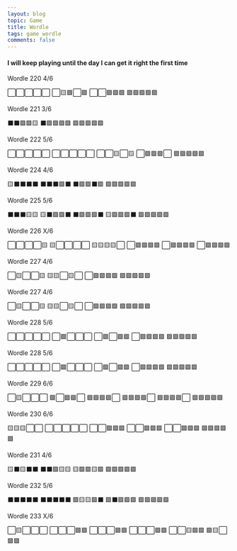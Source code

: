 ```yaml
---
layout: blog
topic: Game
title: Wordle
tags: game wordle
comments: false
---
```


#### I will keep playing until the day I can get it right the first time

Wordle 220 4/6

⬜⬜⬜⬜⬜
⬜🟨🟩⬜🟩
⬜⬜🟩🟩🟩
🟩🟩🟩🟩🟩

Wordle 221 3/6

⬛⬛🟩🟩🟨
⬛🟩🟩🟩🟩
🟩🟩🟩🟩🟩

Wordle 222 5/6

⬜⬜⬜⬜⬜
⬜⬜⬜⬜⬜
⬜⬜🟨⬜🟨
⬜🟩🟩🟩⬜
🟩🟩🟩🟩🟩

Wordle 224 4/6

🟨⬛⬛⬛⬛
⬛⬛⬛🟩⬛
⬛🟩🟩⬛🟩
🟩🟩🟩🟩🟩

Wordle 225 5/6

⬛⬛⬛🟨🟨
🟨⬛🟩🟩⬛
⬛🟩🟩🟩⬛
🟨🟩🟩🟩⬛
🟩🟩🟩🟩🟩

Wordle 226 X/6

⬜⬜⬜⬜🟨
🟨⬜⬜⬜⬜
🟨🟨🟨🟨⬜
⬜🟩🟩🟩🟩
⬜🟩🟩🟩🟩
⬜🟩🟩🟩🟩

Wordle 227 4/6

⬜🟨⬜⬜🟨
🟨🟨⬜🟨⬜
⬜🟩🟩🟩🟩
🟩🟩🟩🟩🟩

Wordle 227 4/6

⬜🟨⬜⬜🟨
🟨🟨⬜🟨⬜
⬜🟩🟩🟩🟩
🟩🟩🟩🟩🟩

Wordle 228 5/6

⬜⬜⬜⬜⬜
⬜🟩⬜⬜⬜
⬜🟩⬜🟩🟩
⬜🟩🟩🟩🟩
🟩🟩🟩🟩🟩

Wordle 228 5/6

⬜⬜⬜⬜⬜
⬜🟩⬜⬜⬜
⬜🟩⬜🟩🟩
⬜🟩🟩🟩🟩
🟩🟩🟩🟩🟩

Wordle 229 6/6

⬜🟨⬜⬜⬜
🟩⬜🟩🟩⬜
🟩🟩🟩🟩⬜
🟩🟩🟩🟩⬜
🟩🟩🟩🟩⬜
🟩🟩🟩🟩🟩

Wordle 230 6/6

🟨🟨🟨⬜⬜
⬜⬜⬜⬜⬜
⬜⬜🟩🟩🟩
⬜⬜🟩🟩🟩
⬜⬜🟩🟩🟩
🟩🟩🟩🟩🟩

Wordle 231 4/6

🟨⬛🟨⬛⬛
⬛⬛🟩🟨🟨
🟨🟩🟩🟨🟩
🟩🟩🟩🟩🟩

Wordle 232 5/6

⬛⬛⬛⬛⬛
⬛⬛⬛⬛⬛
🟩🟨🟨🟩⬛
🟩⬛🟩🟩🟩
🟩🟩🟩🟩🟩

Wordle 233 X/6

⬜🟨⬜⬜⬜
⬜⬜⬜🟩🟩
⬜⬜⬜🟩🟩
⬜⬜⬜🟩🟩
⬜⬜🟨🟩🟩
🟩🟨⬜🟩🟩
